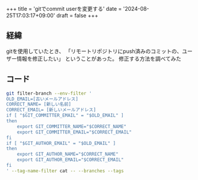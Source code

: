 +++
title = 'gitでcommit userを変更する'
date = '2024-08-25T17:03:17+09:00'
draft = false
+++

## 経緯

gitを使用していたとき、
「リモートリポジトリにpush済みのコミットの、ユーザー情報を修正したい」
ということがあった。
修正する方法を調べてみた

## コード

```bash
git filter-branch --env-filter '
OLD_EMAIL=[古いメールアドレス]
CORRECT_NAME= [新しい名前]
CORRECT_EMAIL= [新しいメールアドレス]
if [ "$GIT_COMMITTER_EMAIL" = "$OLD_EMAIL" ]
then
    export GIT_COMMITTER_NAME="$CORRECT_NAME"
    export GIT_COMMITTER_EMAIL="$CORRECT_EMAIL"
fi
if [ "$GIT_AUTHOR_EMAIL" = "$OLD_EMAIL" ]
then
    export GIT_AUTHOR_NAME="$CORRECT_NAME"
    export GIT_AUTHOR_EMAIL="$CORRECT_EMAIL"
fi
' --tag-name-filter cat -- --branches --tags
```
